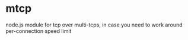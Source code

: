 mtcp
====

node.js module for tcp over multi-tcps, in case you need to work around per-connection speed limit
